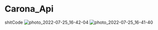 # Carona_Api
shitCode
![photo_2022-07-25_16-42-04](https://user-images.githubusercontent.com/109960579/180770021-f7a58e93-7ee0-4961-b2a5-0039e40ff9f9.jpg)
![photo_2022-07-25_16-41-40](https://user-images.githubusercontent.com/109960579/180770030-c6e4c546-b08b-4ddf-aede-07499b4e0690.jpg)
